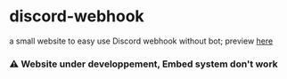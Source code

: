 # discord-webhook
a small website to easy use Discord webhook without bot; preview [here](https://robin888b.github.io/discord-webhook/)
### ⚠ Website under developpement, Embed system don't work
